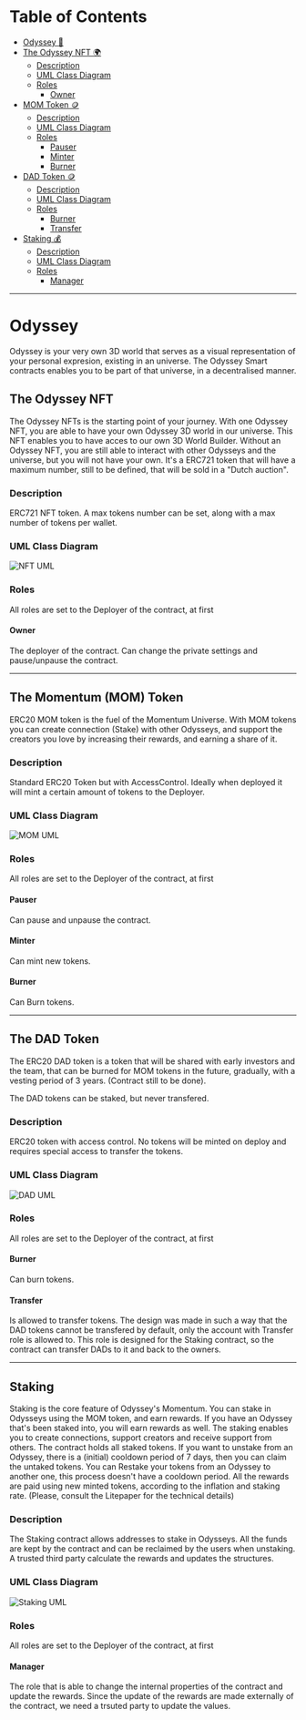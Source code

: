 
# Table of Contents
* [Odyssey 🐇](##-odyssey)
* [The Odyssey NFT 🌍](##-the-odyssey-nft)
    * [Description](##-staking)
    * [UML Class Diagram](##-uml-class-diagram)
    * [Roles](##-roles)
        * [Owner](##-owner)
* [MOM Token 🪙](##-the-odyssey-nft)
    * [Description](##-staking)
    * [UML Class Diagram](##-uml-class-diagram)
    * [Roles](##-roles)
        * [Pauser](##-pauser)
        * [Minter](##-minter)
        * [Burner](##-burner)
* [DAD Token 🪙](##-the-odyssey-nft)
    * [Description](##-staking)
    * [UML Class Diagram](##-uml-class-diagram)
    * [Roles](##-roles)
        * [Burner](##-burner)
        * [Transfer](##-transfer)
* [Staking 💰](##-the-odyssey-nft)
    * [Description](##-staking)
    * [UML Class Diagram](##-uml-class-diagram)
    * [Roles](##-roles)
        * [Manager](##-manager)
---
# Odyssey
Odyssey is your very own 3D world that serves as a visual representation of your personal expresion, existing in an universe.
The Odyssey Smart contracts enables you to be part of that universe, in a decentralised manner.

## The Odyssey NFT
The Odyssey NFTs is the starting point of your journey. With one Odyssey NFT, you are able to have your own Odyssey 3D world in our universe.
This NFT enables you to have acces to our own 3D World Builder.
Without an Odyssey NFT, you are still able to interact with other Odysseys and the universe, but you will not have your own.
It's a ERC721 token that will have a maximum number, still to be defined, that will be sold in a "Dutch auction".

### Description
ERC721 NFT token. A max tokens number can be set, along with a max number of tokens per wallet.

### UML Class Diagram
![NFT UML](./images/nft.png)

### Roles
All roles are set to the Deployer of the contract, at first
#### Owner
The deployer of the contract. Can change the private settings and pause/unpause the contract.

---

## The Momentum (MOM) Token
ERC20 MOM token is the fuel of the Momentum Universe. With MOM tokens you can create connection (Stake) with other Odysseys, and support the creators you love by increasing their rewards, and earning a share of it.

### Description
Standard ERC20 Token but with AccessControl. Ideally when deployed it will mint a certain amount of tokens to the Deployer.

### UML Class Diagram
![MOM UML](./images/mom.png)

### Roles
All roles are set to the Deployer of the contract, at first

#### Pauser
Can pause and unpause the contract.

#### Minter
Can mint  new tokens.

#### Burner
Can Burn tokens.

---

## The DAD Token
The ERC20 DAD token is a token that will be shared with early investors and the team, that can be burned for MOM tokens in the future, gradually, with a vesting period of 3 years. (Contract still to be done).

The DAD tokens can be staked, but never transfered.

### Description
ERC20 token with access control. No tokens will be minted on deploy and requires special access to transfer the tokens.

### UML Class Diagram
![DAD UML](./images/dad.png)

### Roles
All roles are set to the Deployer of the contract, at first

#### Burner
Can burn tokens.

#### Transfer
Is allowed to transfer tokens. The design was made in such a way that the DAD tokens cannot be transfered by default, only the account with Transfer role is allowed to.
This role is designed for the Staking contract, so the contract can transfer DADs to it and back to the owners.

---

## Staking
Staking is the core feature of Odyssey's Momentum. You can stake in Odysseys using the MOM token, and earn rewards. If you have an Odyssey that's been staked into, you will earn rewards as well.
The staking enables you to create connections, support creators and receive support from others.
The contract holds all staked tokens.
If you want to unstake from an Odyssey, there is a (initial) cooldown period of 7 days, then you can claim the untaked tokens.
You can Restake your tokens from an Odyssey to another one, this process doesn't have a cooldown period.
All the rewards are paid using new minted tokens, according to the inflation and staking rate. (Please, consult the Litepaper for the technical details)

### Description
The Staking contract allows addresses to stake in Odysseys. All the funds are kept by the contract and can be reclaimed by the users when unstaking.
A trusted third party calculate the rewards and updates the structures.

### UML Class Diagram
![Staking UML](./images/stake.png)

### Roles
All roles are set to the Deployer of the contract, at first
#### Manager
The role that is able to change the internal properties of the contract and update the rewards.
Since the update of the rewards are made externally of the contract, we need a trsuted party to update the values.
